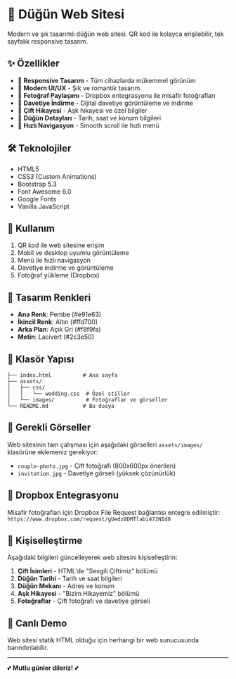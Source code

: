 # 💍 Düğün Web Sitesi

Modern ve şık tasarımlı düğün web sitesi. QR kod ile kolayca erişilebilir, tek sayfalık responsive tasarım.

## ✨ Özellikler

- 📱 **Responsive Tasarım** - Tüm cihazlarda mükemmel görünüm
- 🎨 **Modern UI/UX** - Şık ve romantik tasarım
- 📸 **Fotoğraf Paylaşımı** - Dropbox entegrasyonu ile misafir fotoğrafları
- 📜 **Davetiye İndirme** - Dijital davetiye görüntüleme ve indirme
- 💑 **Çift Hikayesi** - Aşk hikayesi ve özel bilgiler
- 📍 **Düğün Detayları** - Tarih, saat ve konum bilgileri
- 🎯 **Hızlı Navigasyon** - Smooth scroll ile hızlı menü

## 🛠️ Teknolojiler

- HTML5
- CSS3 (Custom Animations)
- Bootstrap 5.3
- Font Awesome 6.0
- Google Fonts
- Vanilla JavaScript

## 📱 Kullanım

1. QR kod ile web sitesine erişim
2. Mobil ve desktop uyumlu görüntüleme
3. Menü ile hızlı navigasyon
4. Davetiye indirme ve görüntüleme
5. Fotoğraf yükleme (Dropbox)

## 🎨 Tasarım Renkleri

- **Ana Renk**: Pembe (#e91e63)
- **İkincil Renk**: Altın (#ffd700)
- **Arka Plan**: Açık Gri (#f8f9fa)
- **Metin**: Lacivert (#2c3e50)

## 📁 Klasör Yapısı

```
├── index.html          # Ana sayfa
├── assets/
│   ├── css/
│   │   └── wedding.css  # Özel stiller
│   └── images/          # Fotoğraflar ve görseller
└── README.md           # Bu dosya
```

## 📸 Gerekli Görseller

Web sitesinin tam çalışması için aşağıdaki görselleri `assets/images/` klasörüne eklemeniz gerekiyor:

- `couple-photo.jpg` - Çift fotoğrafı (800x600px önerilen)
- `invitation.jpg` - Davetiye görseli (yüksek çözünürlük)

## 🔗 Dropbox Entegrasyonu

Misafir fotoğrafları için Dropbox File Request bağlantısı entegre edilmiştir:
`https://www.dropbox.com/request/gUedz8DMTlabi472NId8`

## 💝 Kişiselleştirme

Aşağıdaki bilgileri güncelleyerek web sitesini kişiselleştirin:

1. **Çift İsimleri** - HTML'de "Sevgili Çiftimiz" bölümü
2. **Düğün Tarihi** - Tarih ve saat bilgileri
3. **Düğün Mekanı** - Adres ve konum
4. **Aşk Hikayesi** - "Bizim Hikayemiz" bölümü
5. **Fotoğraflar** - Çift fotoğrafı ve davetiye görseli

## 🚀 Canlı Demo

Web sitesi statik HTML olduğu için herhangi bir web sunucusunda barındırılabilir.

---

💕 **Mutlu günler dileriz!** 💕